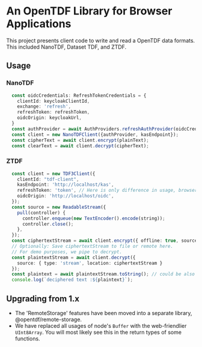 # An OpenTDF Library for Browser Applications

This project presents client code to write and read a OpenTDF data formats.
This included NanoTDF, Dataset TDF, and ZTDF.

## Usage

### NanoTDF

```typescript
  const oidcCredentials: RefreshTokenCredentials = {
    clientId: keycloakClientId,
    exchange: 'refresh',
    refreshToken: refreshToken,
    oidcOrigin: keycloakUrl,
  }
  const authProvider = await AuthProviders.refreshAuthProvider(oidcCredentials);
  const client = new NanoTDFClient({authProvider, kasEndpoint});
  const cipherText = await client.encrypt(plainText);
  const clearText = await client.decrypt(cipherText);
```

### ZTDF

```typescript
  const client = new TDF3Client({
    clientId: "tdf-client",
    kasEndpoint: 'http://localhost/kas',
    refreshToken: 'token', // Here is only difference in usage, browser build needs oidc tocken
    oidcOrigin: 'http://localhost/oidc',
  });
  const source = new ReadableStream({
    pull(controller) {
      controller.enqueue(new TextEncoder().encode(string));
      controller.close();
    },
  });
  const ciphertextStream = await client.encrypt({ offline: true, source });
  // Optionally: Save ciphertextStream to file or remote here.
  // For demo purposes, we pipe to decrypt.
  const plaintextStream = await client.decrypt({
    source: { type: 'stream', location: ciphertextStream }
  });
  const plaintext = await plaintextStream.toString(); // could be also ct.toFile('img.jpg');
  console.log(`deciphered text :${plaintext}`);
```

## Upgrading from 1.x

- The 'RemoteStorage' features have been moved into a separate library, @opentdf/remote-storage.
- We have replaced all usages of node's `Buffer` with the web-friendlier `UInt8Array`.
  You will most likely see this in the return types of some functions.
